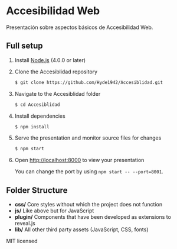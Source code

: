 
Accesibilidad Web
=================

Presentación sobre aspectos básicos de Accesibilidad Web.

## Full setup

1. Install [Node.js](http://nodejs.org/) (4.0.0 or later)

1. Clone the Accesiblidad repository
   ```sh
   $ git clone https://github.com/Hyde1942/Accesiblidad.git
   ```

1. Navigate to the Accesiblidad folder
   ```sh
   $ cd Accesiblidad
   ```

1. Install dependencies
   ```sh
   $ npm install
   ```

1. Serve the presentation and monitor source files for changes
   ```sh
   $ npm start
   ```

1. Open <http://localhost:8000> to view your presentation

   You can change the port by using `npm start -- --port=8001`.

## Folder Structure

- **css/** Core styles without which the project does not function
- **js/** Like above but for JavaScript
- **plugin/** Components that have been developed as extensions to reveal.js
- **lib/** All other third party assets (JavaScript, CSS, fonts)

MIT licensed
